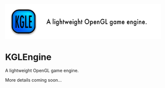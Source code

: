 ![screenshot1](https://github.com/KelinLyu/KGLEngine/blob/main/KGLEngine/Resources/GitHub%20Images/Banner.png)
# KGLEngine
A lightweight OpenGL game engine.

More details coming soon...
